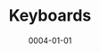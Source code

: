---
title: Keyboards
date: 0004-01-01
ico: mdi:keyboard
color: green-500
hardware:
  - type: KB
    name: Apple › Wireless
    sub:
      - 100%
      - Space Gray
      - Touch ID
    link: 'https://amzn.com/dp/B09V3JXSS9?tag=qrayg-20'
  - type: KB
    name: GMMK › Pro
    sub:
      - 75%
      - Black
      - Boba U4
    link: 'https://www.pcgamingrace.com/products/glorious-gmmk-pro-75-barebone-black'
  - type: KB
    name: Keychron › Q2
    sub:
      - 65%
      - Carbon Black
      - Knob
      - Silent Alpaca
    link: 'https://keychron.com/products/keychron-q2-qmk-custom-mechanical-keyboard'
  - type: KB
    name: Keychron › K7 Pro
    sub:
      - 65%
      - Hotswap
      - RGB
      - Red
    link: 'https://keychron.com/products/keychron-k7-pro-qmk-via-wireless-custom-mechanical-keyboard'
  - type: KB
    name: Keychron › K7
    sub:
      - 65%
      - Hotswap
      - RGB
      - Banana
    link: 'https://keychron.com/pages/keychron-k7-wireless-mechanical-keyboard'
  - type: KB
    name: Keychron › K14
    sub:
      - 65%
      - Hotswap
      - RGB
      - Red
    link: 'https://keychron.com/pages/keychron-k14-wireless-mechanical-keyboard'
  - type: KB
    name: MelGeek › Z70
    sub:
      - 65%
      - Black
      - Healio
      - 63.5g
    link: 'https://melgeek.com/products/melgeek-z70-ultra-65-rgb-custom-mechanical-keyboard-kit'
  - type: KB
    name: IKKI68 › Aurora
    sub:
      - 65%
      - Snow
      - TBD
    link: 'https://shop.wuquestudio.com/pages/ikki68-aurora'
  - type: KB
    name: NK65 › Entry Edition
    sub:
      - 65%
      - Fire
      - Milky Yellow
    link: 'https://novelkeys.xyz/collections/keyboards/products/nk65-entry-edition'
  - type: KB
    name: Leopold › FC660C
    sub:
      - 65%
      - White
      - Topre Silent
      - Extended2048
    link: 'https://amzn.com/dp/B07QKXC6WC?tag=qrayg-20'
  - type: KB
    name: Morgrie
    sub:
      - 65%
      - Clicky
    link: 'https://morgrie.com/'
  - type: KB
    name: Candybar
    sub:
      - 50%
      - Black
      - Summer
      - Outemu Tactile
    link: 'https://thekey.company/collections/candybar-round-3/'
  - type: KB
    name: Keychron › Q9
    sub:
      - 45%
      - Silver
      - Knob
      - Silent Alpaca
    link: 'https://keychron.com/products/keychron-q9-qmk-custom-mechanical-keyboard'
  - type: KB
    name: Cajal
    sub:
      - 45%
      - Space Grey
      - Silent Sky
    link: 'https://walletburner.co/pages/cajal'
  - type: KB
    name: UT47.2
    sub:
      - 40%
      - Alu
      - Kailh Copper
    link: 'https://keyhive.xyz/shop/ut472-kit'
  - type: KB
    name: Planck EZ › Glow x2
    sub:
      - 40%
      - Black - Kaihl Gold
      - White - Zilent
    link: 'https://ergodox-ez.com/pages/planck'
  - type: KB
    name: Vortex › Core
    sub:
      - 40%
      - Cherry Blue
      - Bamboo
    link: 'https://amzn.com/dp/B01MS3PWS0?tag=qrayg-20'
  - type: KB
    name: MiniVan › KUMO
    sub:
      - 40%
      - Purple Tactile
      - Walnut
    link: 'https://thekey.company/products/minivan'
  - type: KB
    name: MiniVan › JetVan
    sub:
      - 40%
      - Aliaz
      - White
    link: 'https://thekey.company/products/minivan'
  - type: KB
    name: Work Louder › Creator Micro
    sub:
      - Pad
      - RGB
    link: 'https://worklouder.cc/creator-micro/'
  - type: Caps
    name: R1
    sub:
      - NP/XDA
    link: 'https://kbdfans.com/collections/np-pg-da-profile/products/np-pbt-grey-and-blue-keycaps-set'
  - type: Caps
    name: DSA Light Cycle
    sub:
      - Control the System
    link: 'https://drop.com/buy/lightcycle-dsa-custom-keycap-set-for-the-minivan'
  - type: Caps
    name: biip MT3 Extended 2048
    sub:
      - Modifiers
      - Icono
      - Media Icons
    link: 'https://drop.com/buy/drop-biip-mt3-extended-custom-keycap-set'
  # - type: Caps
  #   name: Plastic
  #   sub:
  #     - Clone
  #     - XDA
  #   link: 'https://amzn.com/dp/B08ZMR1651?tag=qrayg-20'
  - type: Caps
    name: GMK Dolch 2
    sub:
      - Modern
      - Standard
      - Obscure
    link: 'https://omnitype.com/'
  - type: Caps
    name: DSA Milkshake
    sub:
      - Weirdo
      - Spacebars
      - Fruit
    link: 'https://novelkeys.com/collections/keycaps/products/dsa-milkshake'
  - type: Caps
    name: Less But Better
    sub:
      - Novelties
      - Extras
    link: 'https://kono.store/products/epbt-less-but-better'
  - type: Caps
    name: Domikey Ghost
    sub:
      - Extension
    link: 'https://cannonkeys.com/collections/group-buy/products/gb-domikey-ghost'
  - type: Caps
    name: kam_superuser
    sub:
      - Mods Highlight
      - 40's Highlight
      - Spacebars
      - Novelties
    link: 'https://novelkeys.com/products/kam-superuser'
    soon: true
---